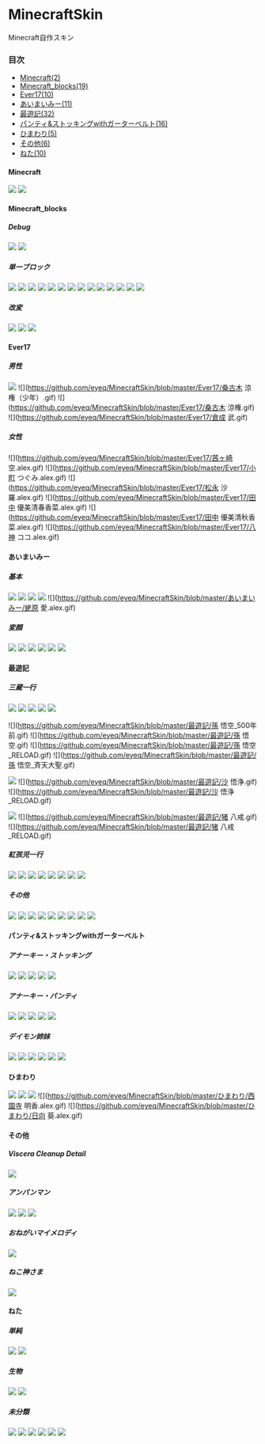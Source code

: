 # MinecraftSkin

Minecraft自作スキン  
  
### 目次
- [Minecraft(2)](#minecraft)
- [Minecraft_blocks(19)](#minecraft_blocks)
- [Ever17(10)](#ever17)
- [あいまいみー(11)](#あいまいみー)
- [最遊記(32)](#最遊記)
- [パンティ&ストッキングwithガーターベルト(16)](#パンティストッキングwithガーターベルト)
- [ひまわり(5)](#ひまわり)
- [その他(6)](#その他)
- [ねた(10)](#ねた)

#### Minecraft
![](https://github.com/eyeq/MinecraftSkin/blob/master/Minecraft/steve_DoubleMan.gif)
![](https://github.com/eyeq/MinecraftSkin/blob/master/Minecraft/steve_Golden.gif)

#### Minecraft_blocks
##### Debug
![](https://github.com/eyeq/MinecraftSkin/blob/master/Minecraft_blocks/debugMan.gif)
![](https://github.com/eyeq/MinecraftSkin/blob/master/Minecraft_blocks/debugMan2.gif)
##### 単一ブロック
![](https://github.com/eyeq/MinecraftSkin/blob/master/Minecraft_blocks/beaconMan.gif)
![](https://github.com/eyeq/MinecraftSkin/blob/master/Minecraft_blocks/bedrockMan.gif)
![](https://github.com/eyeq/MinecraftSkin/blob/master/Minecraft_blocks/chorusFlowerMan.gif)
![](https://github.com/eyeq/MinecraftSkin/blob/master/Minecraft_blocks/glassMan.gif)
![](https://github.com/eyeq/MinecraftSkin/blob/master/Minecraft_blocks/glowstoneMan.gif)
![](https://github.com/eyeq/MinecraftSkin/blob/master/Minecraft_blocks/leavesJungleMan.gif)
![](https://github.com/eyeq/MinecraftSkin/blob/master/Minecraft_blocks/netherrackMan.gif)
![](https://github.com/eyeq/MinecraftSkin/blob/master/Minecraft_blocks/portalMan.gif)
![](https://github.com/eyeq/MinecraftSkin/blob/master/Minecraft_blocks/stoneMan.gif)
![](https://github.com/eyeq/MinecraftSkin/blob/master/Minecraft_blocks/structureBlockMan.gif)
![](https://github.com/eyeq/MinecraftSkin/blob/master/Minecraft_blocks/structureBlockManC.gif)
![](https://github.com/eyeq/MinecraftSkin/blob/master/Minecraft_blocks/structureBlockManD.gif)
![](https://github.com/eyeq/MinecraftSkin/blob/master/Minecraft_blocks/structureBlockManL.gif)
![](https://github.com/eyeq/MinecraftSkin/blob/master/Minecraft_blocks/structureBlockManS.gif)
##### 改変
![](https://github.com/eyeq/MinecraftSkin/blob/master/Minecraft_blocks/cactusMan.gif)
![](https://github.com/eyeq/MinecraftSkin/blob/master/Minecraft_blocks/ironOreMan.gif)
![](https://github.com/eyeq/MinecraftSkin/blob/master/Minecraft_blocks/treeOakMan.gif)

#### Ever17
##### 男性
![](https://github.com/eyeq/MinecraftSkin/blob/master/Ever17/ホクト.gif)
![](https://github.com/eyeq/MinecraftSkin/blob/master/Ever17/桑古木 涼権（少年）.gif)
![](https://github.com/eyeq/MinecraftSkin/blob/master/Ever17/桑古木 涼権.gif)
![](https://github.com/eyeq/MinecraftSkin/blob/master/Ever17/倉成 武.gif)
##### 女性
![](https://github.com/eyeq/MinecraftSkin/blob/master/Ever17/茜ヶ崎 空.alex.gif)
![](https://github.com/eyeq/MinecraftSkin/blob/master/Ever17/小町 つぐみ.alex.gif)
![](https://github.com/eyeq/MinecraftSkin/blob/master/Ever17/松永 沙羅.alex.gif)
![](https://github.com/eyeq/MinecraftSkin/blob/master/Ever17/田中 優美清春香菜.alex.gif)
![](https://github.com/eyeq/MinecraftSkin/blob/master/Ever17/田中 優美清秋香菜.alex.gif)
![](https://github.com/eyeq/MinecraftSkin/blob/master/Ever17/八神 ココ.alex.gif)

#### あいまいみー
##### 基本
![](https://github.com/eyeq/MinecraftSkin/blob/master/あいまいみー/ちょぼらうにょぽみ.alex.gif)
![](https://github.com/eyeq/MinecraftSkin/blob/master/あいまいみー/ぽのか先輩.alex.gif)
![](https://github.com/eyeq/MinecraftSkin/blob/master/あいまいみー/ミィニャ・メーニッヒ.alex.gif)
![](https://github.com/eyeq/MinecraftSkin/blob/master/あいまいみー/麻衣.alex.gif)
![](https://github.com/eyeq/MinecraftSkin/blob/master/あいまいみー/蛯原 愛.alex.gif)
##### 変顔
![](https://github.com/eyeq/MinecraftSkin/blob/master/あいまいみー/ぽのか先輩_FXで有り金全部溶かす人の顔.alex.gif)
![](https://github.com/eyeq/MinecraftSkin/blob/master/あいまいみー/ミィニャ・メーニッヒ_チョリーっス.alex.gif)
![](https://github.com/eyeq/MinecraftSkin/blob/master/あいまいみー/麻衣_ウーパールーパー.alex.gif)
![](https://github.com/eyeq/MinecraftSkin/blob/master/あいまいみー/麻衣_チョリーっス.alex.gif)
![](https://github.com/eyeq/MinecraftSkin/blob/master/あいまいみー/麻衣_三千万.alex.gif)
![](https://github.com/eyeq/MinecraftSkin/blob/master/あいまいみー/麻衣_耳から血を噴出し舌を痙攣させながら嘔吐.alex.gif)

#### 最遊記
##### 三蔵一行
![](https://github.com/eyeq/MinecraftSkin/blob/master/最遊記/金蝉童子.gif)
![](https://github.com/eyeq/MinecraftSkin/blob/master/最遊記/玄奘三蔵法師.gif)
![](https://github.com/eyeq/MinecraftSkin/blob/master/最遊記/玄奘三蔵法師_RELOAD.gif)
![](https://github.com/eyeq/MinecraftSkin/blob/master/最遊記/玄奘三蔵法師_キャストオフ.gif)
![](https://github.com/eyeq/MinecraftSkin/blob/master/最遊記/玄奘三蔵法師_修行僧.gif)

![](https://github.com/eyeq/MinecraftSkin/blob/master/最遊記/孫 悟空_500年前.gif)
![](https://github.com/eyeq/MinecraftSkin/blob/master/最遊記/孫 悟空.gif)
![](https://github.com/eyeq/MinecraftSkin/blob/master/最遊記/孫 悟空_RELOAD.gif)
![](https://github.com/eyeq/MinecraftSkin/blob/master/最遊記/孫 悟空_斉天大聖.gif)

![](https://github.com/eyeq/MinecraftSkin/blob/master/最遊記/捲簾大将.gif)
![](https://github.com/eyeq/MinecraftSkin/blob/master/最遊記/沙 悟浄.gif)
![](https://github.com/eyeq/MinecraftSkin/blob/master/最遊記/沙 悟浄_RELOAD.gif)

![](https://github.com/eyeq/MinecraftSkin/blob/master/最遊記/天蓬元帥.gif)
![](https://github.com/eyeq/MinecraftSkin/blob/master/最遊記/猪 八戒.gif)
![](https://github.com/eyeq/MinecraftSkin/blob/master/最遊記/猪 八戒_RELOAD.gif)
##### 紅孩児一行
![](https://github.com/eyeq/MinecraftSkin/blob/master/最遊記/紅孩児.gif)
![](https://github.com/eyeq/MinecraftSkin/blob/master/最遊記/紅孩児_洗脳.gif)
![](https://github.com/eyeq/MinecraftSkin/blob/master/最遊記/紅孩児_RELOAD.gif)
![](https://github.com/eyeq/MinecraftSkin/blob/master/最遊記/李厘.alex.gif)
![](https://github.com/eyeq/MinecraftSkin/blob/master/最遊記/李厘_キャストオフ.alex.gif)
![](https://github.com/eyeq/MinecraftSkin/blob/master/最遊記/独角兕.gif)
![](https://github.com/eyeq/MinecraftSkin/blob/master/最遊記/独角兕_キャストオフ.gif)
![](https://github.com/eyeq/MinecraftSkin/blob/master/最遊記/八百鼡.alex.gif)
##### その他
![](https://github.com/eyeq/MinecraftSkin/blob/master/最遊記/哪吒_500年前.gif)
![](https://github.com/eyeq/MinecraftSkin/blob/master/最遊記/哪吒.gif)
![](https://github.com/eyeq/MinecraftSkin/blob/master/最遊記/烏哭三蔵法師.gif)
![](https://github.com/eyeq/MinecraftSkin/blob/master/最遊記/烏哭三蔵法師_笠.gif)
![](https://github.com/eyeq/MinecraftSkin/blob/master/最遊記/烏哭三蔵法師_白法衣.gif)
![](https://github.com/eyeq/MinecraftSkin/blob/master/最遊記/烏哭三蔵法師_你健一.gif)
![](https://github.com/eyeq/MinecraftSkin/blob/master/最遊記/紗烙三蔵法師.alex.gif)
![](https://github.com/eyeq/MinecraftSkin/blob/master/最遊記/ガティ＝ネネホーク.gif)
![](https://github.com/eyeq/MinecraftSkin/blob/master/最遊記/ヘイゼル＝グロース.gif)

#### パンティ&ストッキングwithガーターベルト
##### アナーキー・ストッキング
![](https://github.com/eyeq/MinecraftSkin/blob/master/パンティ&ストッキングwithガーターベルト/アナーキー・ストッキング.alex.gif)
![](https://github.com/eyeq/MinecraftSkin/blob/master/パンティ&ストッキングwithガーターベルト/アナーキー・ストッキング_学生服.alex.gif)
![](https://github.com/eyeq/MinecraftSkin/blob/master/パンティ&ストッキングwithガーターベルト/アナーキー・ストッキング_警官.alex.gif)
![](https://github.com/eyeq/MinecraftSkin/blob/master/パンティ&ストッキングwithガーターベルト/アナーキー・ストッキング_警官ゾンビ.alex.gif)
![](https://github.com/eyeq/MinecraftSkin/blob/master/パンティ&ストッキングwithガーターベルト/アナーキー・ストッキング_天使.alex.gif)
##### アナーキー・パンティ
![](https://github.com/eyeq/MinecraftSkin/blob/master/パンティ&ストッキングwithガーターベルト/アナーキー・パンティ.alex.gif)
![](https://github.com/eyeq/MinecraftSkin/blob/master/パンティ&ストッキングwithガーターベルト/アナーキー・パンティ_学生服.alex.gif)
![](https://github.com/eyeq/MinecraftSkin/blob/master/パンティ&ストッキングwithガーターベルト/アナーキー・パンティ_警官.alex.gif)
![](https://github.com/eyeq/MinecraftSkin/blob/master/パンティ&ストッキングwithガーターベルト/アナーキー・パンティ_警官ゾンビ.alex.gif)
![](https://github.com/eyeq/MinecraftSkin/blob/master/パンティ&ストッキングwithガーターベルト/アナーキー・パンティ_天使.alex.gif)
##### デイモン姉妹
![](https://github.com/eyeq/MinecraftSkin/blob/master/パンティ&ストッキングwithガーターベルト/スキャンティ.alex.gif)
![](https://github.com/eyeq/MinecraftSkin/blob/master/パンティ&ストッキングwithガーターベルト/スキャンティ_ゾンビ.alex.gif)
![](https://github.com/eyeq/MinecraftSkin/blob/master/パンティ&ストッキングwithガーターベルト/スキャンティ_悪魔.alex.gif)
![](https://github.com/eyeq/MinecraftSkin/blob/master/パンティ&ストッキングwithガーターベルト/ニーソックス.alex.gif)
![](https://github.com/eyeq/MinecraftSkin/blob/master/パンティ&ストッキングwithガーターベルト/ニーソックス_ゾンビ.alex.gif)
![](https://github.com/eyeq/MinecraftSkin/blob/master/パンティ&ストッキングwithガーターベルト/ニーソックス_悪魔.alex.gif)

#### ひまわり
![](https://github.com/eyeq/MinecraftSkin/blob/master/ひまわり/アクア.alex.gif)
![](https://github.com/eyeq/MinecraftSkin/blob/master/ひまわり/アリエス.alex.gif)
![](https://github.com/eyeq/MinecraftSkin/blob/master/ひまわり/アリエス_Android.alex.gif)
![](https://github.com/eyeq/MinecraftSkin/blob/master/ひまわり/西園寺 明香.alex.gif)
![](https://github.com/eyeq/MinecraftSkin/blob/master/ひまわり/日向 葵.alex.gif)

#### その他
##### Viscera Cleanup Detail
![](https://github.com/eyeq/MinecraftSkin/blob/master/その他/特殊清掃員.gif)
##### アンパンマン
![](https://github.com/eyeq/MinecraftSkin/blob/master/その他/アンパンマン.gif)
![](https://github.com/eyeq/MinecraftSkin/blob/master/その他/アンパンマン_食べかけ.gif)
![](https://github.com/eyeq/MinecraftSkin/blob/master/その他/アンパンマン_食べすぎ.gif)
##### おねがいマイメロディ
![](https://github.com/eyeq/MinecraftSkin/blob/master/その他/ウサミミ仮面.gif)
##### ねこ神さま
![](https://github.com/eyeq/MinecraftSkin/blob/master/その他/神様.gif)

#### ねた
##### 単純
![](https://github.com/eyeq/MinecraftSkin/blob/master/ねた/blackMan.gif)
![](https://github.com/eyeq/MinecraftSkin/blob/master/ねた/displayMan.gif)
##### 生物
![](https://github.com/eyeq/MinecraftSkin/blob/master/ねた/かに.gif)
![](https://github.com/eyeq/MinecraftSkin/blob/master/ねた/マグロ.gif)
##### 未分類
![](https://github.com/eyeq/MinecraftSkin/blob/master/ねた/カービィ.gif)
![](https://github.com/eyeq/MinecraftSkin/blob/master/ねた/クロックタワーマン.gif)
![](https://github.com/eyeq/MinecraftSkin/blob/master/ねた/クロックマン.gif)
![](https://github.com/eyeq/MinecraftSkin/blob/master/ねた/ポストマン.gif)
![](https://github.com/eyeq/MinecraftSkin/blob/master/ねた/火山.gif)
![](https://github.com/eyeq/MinecraftSkin/blob/master/ねた/自動販売機の中の人.gif)
  
